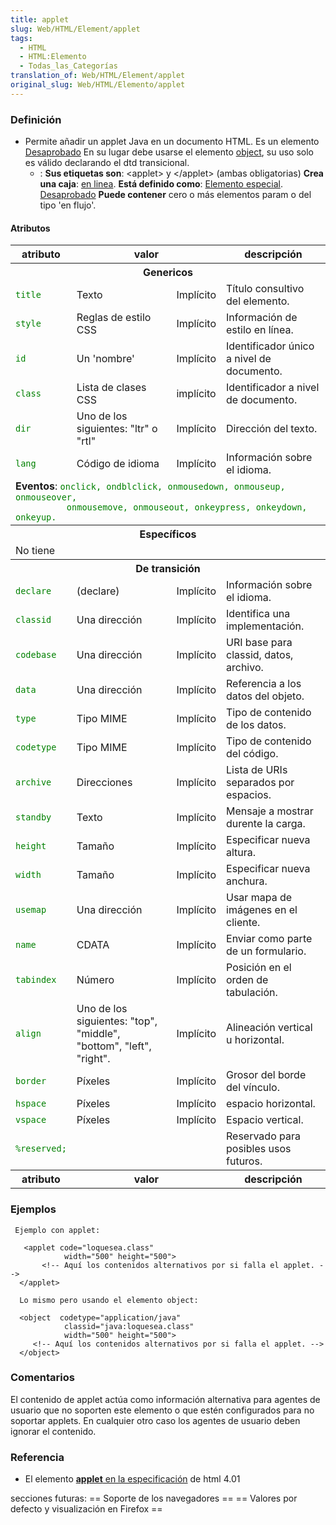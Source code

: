 ```yaml
---
title: applet
slug: Web/HTML/Element/applet
tags:
  - HTML
  - HTML:Elemento
  - Todas_las_Categorías
translation_of: Web/HTML/Element/applet
original_slug: Web/HTML/Elemento/applet
---
```

### Definición

- Permite añadir un applet Java en un documento HTML. Es un elemento [Desaprobado](es/HTML/Elemento/Tipos_de_elementos#Desaprobado) En su lugar debe usarse el elemento [object](es/HTML/Elemento/object), su uso solo es válido declarando el dtd transicional.
  - : **Sus etiquetas son**: \<applet> y \</applet> (ambas obligatorias)
    **Crea una caja**: [en linea](es/HTML/Elemento/Tipos_de_elementos#en_linea).
    **Está definido como**: [Elemento especial](es/HTML/Elemento/Tipos_de_elementos#Especiales). [Desaprobado](es/HTML/Elemento/Tipos_de_elementos#Desaprobado)
    **Puede contener** cero o más elementos param o del tipo 'en flujo'.

#### Atributos

<table class="fullwidth-table standard-table">
  <tbody>
    <tr>
      <th>atributo</th>
      <th colspan="2">valor</th>
      <th>descripción</th>
    </tr>
    <tr>
      <th colspan="4">Genericos</th>
    </tr>
    <tr>
      <td><code style="color: green">title</code></td>
      <td>Texto</td>
      <td>Implícito</td>
      <td>Título consultivo del elemento.</td>
    </tr>
    <tr>
      <td><code style="color: green">style</code></td>
      <td>Reglas de estilo CSS</td>
      <td>Implícito</td>
      <td>Información de estilo en línea.</td>
    </tr>
    <tr>
      <td><code style="color: green">id</code></td>
      <td>Un 'nombre'</td>
      <td>Implícito</td>
      <td>Identificador único a nivel de documento.</td>
    </tr>
    <tr>
      <td><code style="color: green">class</code></td>
      <td>Lista de clases CSS</td>
      <td>implícito</td>
      <td>Identificador a nivel de documento.</td>
    </tr>
    <tr>
      <td><code style="color: green">dir</code></td>
      <td>Uno de los siguientes: "ltr" o "rtl"</td>
      <td>Implícito</td>
      <td>Dirección del texto.</td>
    </tr>
    <tr>
      <td><code style="color: green">lang</code></td>
      <td>Código de idioma</td>
      <td>Implícito</td>
      <td>Información sobre el idioma.</td>
    </tr>
    <tr>
      <td colspan="4">
        <strong>Eventos</strong>:
        <code style="color: green"
          >onclick, ondblclick, onmousedown, onmouseup, onmouseover,
          onmousemove, onmouseout, onkeypress, onkeydown, onkeyup.</code
        >
      </td>
    </tr>
    <tr>
      <th colspan="4">Específicos</th>
    </tr>
    <tr>
      <td colspan="4">No tiene</td>
    </tr>
    <tr>
      <th colspan="4">De transición</th>
    </tr>
    <tr>
      <td><code style="color: green">declare</code></td>
      <td>(declare)</td>
      <td>Implícito</td>
      <td>Información sobre el idioma.</td>
    </tr>
    <tr>
      <td><code style="color: green">classid</code></td>
      <td>Una dirección</td>
      <td>Implícito</td>
      <td>Identifica una implementación.</td>
    </tr>
    <tr>
      <td><code style="color: green">codebase</code></td>
      <td>Una dirección</td>
      <td>Implícito</td>
      <td>URI base para classid, datos, archivo.</td>
    </tr>
    <tr>
      <td><code style="color: green">data</code></td>
      <td>Una dirección</td>
      <td>Implícito</td>
      <td>Referencia a los datos del objeto.</td>
    </tr>
    <tr>
      <td><code style="color: green">type</code></td>
      <td>Tipo MIME</td>
      <td>Implícito</td>
      <td>Tipo de contenido de los datos.</td>
    </tr>
    <tr>
      <td><code style="color: green">codetype</code></td>
      <td>Tipo MIME</td>
      <td>Implícito</td>
      <td>Tipo de contenido del código.</td>
    </tr>
    <tr>
      <td><code style="color: green">archive</code></td>
      <td>Direcciones</td>
      <td>Implícito</td>
      <td>Lista de URIs separados por espacios.</td>
    </tr>
    <tr>
      <td><code style="color: green">standby</code></td>
      <td>Texto</td>
      <td>Implícito</td>
      <td>Mensaje a mostrar durente la carga.</td>
    </tr>
    <tr>
      <td><code style="color: green">height</code></td>
      <td>Tamaño</td>
      <td>Implícito</td>
      <td>Especificar nueva altura.</td>
    </tr>
    <tr>
      <td><code style="color: green">width</code></td>
      <td>Tamaño</td>
      <td>Implícito</td>
      <td>Especificar nueva anchura.</td>
    </tr>
    <tr>
      <td><code style="color: green">usemap</code></td>
      <td>Una dirección</td>
      <td>Implícito</td>
      <td>Usar mapa de imágenes en el cliente.</td>
    </tr>
    <tr>
      <td><code style="color: green">name</code></td>
      <td>CDATA</td>
      <td>Implícito</td>
      <td>Enviar como parte de un formulario.</td>
    </tr>
    <tr>
      <td><code style="color: green">tabindex</code></td>
      <td>Número</td>
      <td>Implícito</td>
      <td>Posición en el orden de tabulación.</td>
    </tr>
    <tr>
      <td><code style="color: green">align</code></td>
      <td>
        Uno de los siguientes: "top", "middle", "bottom", "left", "right".
      </td>
      <td>Implícito</td>
      <td>Alineación vertical u horizontal.</td>
    </tr>
    <tr>
      <td><code style="color: green">border</code></td>
      <td>Píxeles</td>
      <td>Implícito</td>
      <td>Grosor del borde del vínculo.</td>
    </tr>
    <tr>
      <td><code style="color: green">hspace</code></td>
      <td>Píxeles</td>
      <td>Implícito</td>
      <td>espacio horizontal.</td>
    </tr>
    <tr>
      <td><code style="color: green">vspace</code></td>
      <td>Píxeles</td>
      <td>Implícito</td>
      <td>Espacio vertical.</td>
    </tr>
    <tr>
      <td><code style="color: green">%reserved;</code></td>
      <td></td>
      <td></td>
      <td>Reservado para posibles usos futuros.</td>
    </tr>
    <tr>
      <th>atributo</th>
      <th colspan="2">valor</th>
      <th>descripción</th>
    </tr>
  </tbody>
</table>

### Ejemplos

```
 Ejemplo con applet:

   <applet code="loquesea.class"
            width="500" height="500">
       <!-- Aquí los contenidos alternativos por si falla el applet. -->
  </applet>

  Lo mismo pero usando el elemento object:

  <object  codetype="application/java"
            classid="java:loquesea.class"
            width="500" height="500">
     <!-- Aquí los contenidos alternativos por si falla el applet. -->
  </object>
```

### Comentarios

El contenido de applet actúa como información alternativa para agentes de usuario que no soporten este elemento o que estén configurados para no soportar applets. En cualquier otro caso los agentes de usuario deben ignorar el contenido.

### Referencia

- El elemento [**applet** en la especificación](http://html.conclase.net/w3c/html401-es/struct/objects.html#edef-APPLET) de html 4.01

secciones futuras: == Soporte de los navegadores == == Valores por defecto y visualización en Firefox ==
